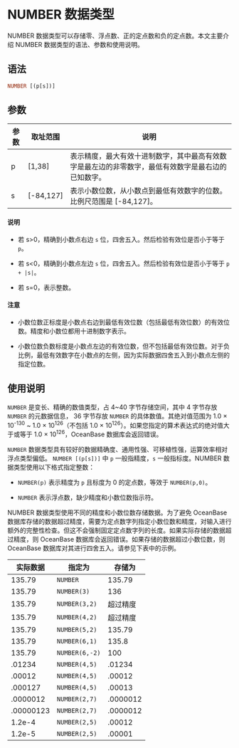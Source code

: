 # NUMBER 数据类型

NUMBER 数据类型可以存储零、浮点数、正的定点数和负的定点数。本文主要介绍 NUMBER 数据类型的语法、参数和使用说明。

## 语法

```sql
NUMBER [(p[s])]
```

## 参数

| 参数 |    取址范围     |                        说明                         |
|----|-------------|---------------------------------------------------|
| p  | \[1,38\]    | 表示精度，最大有效十进制数字，其中最高有效数字是最左边的非零数字，最低有效数字是最右边的已知数字。 |
| s  | \[-84,127\] | 表示小数位数，从小数点到最低有效数字的位数。比例尺范围是 \[-84,127\]。         |

  <main id="notice" type='explain'>
    <h4>说明</h4>
    <ul>
    <li>
    <p>若 s&gt;0，精确到小数点右边 <code>s</code> 位，四舍五入。然后检验有效位是否小于等于 <code>p</code>。</p>
    </li>
    <li>
    <p>若 s&lt;0，精确到小数点左边 <code>s</code> 位，四舍五入。然后检验有效位是否小于等于 <code>p + |s|</code>。</p>
    </li>
    <li>
    <p>若 s=0，表示整数。</p>
    </li>
    </ul>
  </main>
  <main id="notice" type='notice'>
    <h4>注意</h4>  
    <ul>
    <li>
    <p>小数位数正标度是小数点右边到最低有效位数（包括最低有效位数）的有效位数。精度和小数位都用十进制数字表示。</p>
    </li>
    <li>
    <p>小数位数负数标度是小数点左边的有效位数，但不包括最低有效位数。对于负比例，最低有效数字在小数点的左侧，因为实际数据四舍五入到小数点左侧的指定位数。</p>
    </li>
    </ul>
   </main>

## 使用说明

`NUMBER` 是变长、精确的数值类型，占 4\~40 字节存储空间，其中 4 字节存放 `NUMBER` 的元数据信息， 36 字节存放 `NUMBER` 的具体数值。其绝对值范围为 1.0 × 10<sup>-130</sup> \~ 1.0 × 10<sup>126</sup>（不包括 1.0 × 10<sup>126</sup>）。如果您指定的算术表达式的绝对值大于或等于 1.0 × 10<sup>126</sup>，OceanBase 数据库会返回错误。

`NUMBER` 数据类型具有较好的数据精确度、通用性强、可移植性强，运算效率相对浮点类型偏低。
`NUMBER [(p[s])]` 中 `p` 一般指精度，`s` 一般指标度。NUMBER 数据类型使用以下格式指定整数：

* `NUMBER(p)` 表示精度为 `p` 且标度为 0 的定点数，等效于 `NUMBER(p,0)`。

* `NUMBER` 表示浮点数，缺少精度和小数位数指示符。

NUMBER 数据类型使用不同的精度和小数位数存储数据。为了避免 OceanBase 数据库存储的数据超过精度，需要为定点数字列指定小数位数和精度，对输入进行额外的完整性检查。但这不会强制固定定点数字列的长度。如果实际存储的数据超过精度，则 OceanBase 数据库会返回错误。如果存储的数据超过小数位数，则 OceanBase 数据库对其进行四舍五入。请参见下表中的示例。

|   实际数据   |      指定为       |   存储为   |
|----------|----------------|---------|
| 135.79   | `NUMBER`       | 135.79  |
| 135.79   | `NUMBER(3)`    | 136    |
| 135.79   | `NUMBER(3,2)`  | 超过精度    |
| 135.79   | `NUMBER(4,2)`  | 超过精度    |
| 135.79   | `NUMBER(5,2)`  | 135.79  |
| 135.79   | `NUMBER(6,1)`  | 135.8   |
| 135.79   | `NUMBER(6,-2)` | 100     |
| .01234   | `NUMBER(4,5)`  | .01234  |
| .00012   | `NUMBER(4,5)`  | .00012  |
| .000127  | `NUMBER(4,5)`  | .00013  |
| .0000012  | `NUMBER(2,7)`  | .0000012 |
| .00000123 | `NUMBER(2,7)`  | .0000012 |
| 1.2e-4   | `NUMBER(2,5)`  | .00012  |
| 1.2e-5   | `NUMBER(2,5)`  | .00001  |
